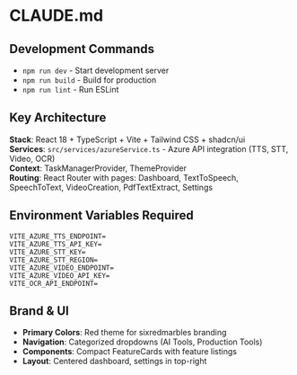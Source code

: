 # CLAUDE.md

## Development Commands
- `npm run dev` - Start development server
- `npm run build` - Build for production  
- `npm run lint` - Run ESLint

## Key Architecture
**Stack**: React 18 + TypeScript + Vite + Tailwind CSS + shadcn/ui  
**Services**: `src/services/azureService.ts` - Azure API integration (TTS, STT, Video, OCR)  
**Context**: TaskManagerProvider, ThemeProvider  
**Routing**: React Router with pages: Dashboard, TextToSpeech, SpeechToText, VideoCreation, PdfTextExtract, Settings

## Environment Variables Required
```
VITE_AZURE_TTS_ENDPOINT=
VITE_AZURE_TTS_API_KEY=  
VITE_AZURE_STT_KEY=
VITE_AZURE_STT_REGION=
VITE_AZURE_VIDEO_ENDPOINT=
VITE_AZURE_VIDEO_API_KEY=
VITE_OCR_API_ENDPOINT=
```

## Brand & UI
- **Primary Colors**: Red theme for sixredmarbles branding
- **Navigation**: Categorized dropdowns (AI Tools, Production Tools)  
- **Components**: Compact FeatureCards with feature listings
- **Layout**: Centered dashboard, settings in top-right